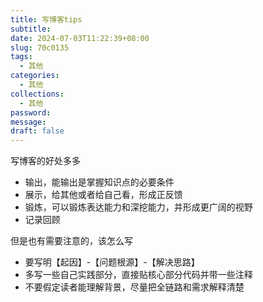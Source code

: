 ```yaml
---
title: 写博客tips
subtitle: 
date: 2024-07-03T11:22:39+08:00
slug: 70c0135
tags:
  - 其他
categories:
  - 其他
collections:
  - 其他
password: 
message: 
draft: false
---
```

写博客的好处多多
- 输出，能输出是掌握知识点的必要条件
- 展示，给其他或者给自己看，形成正反馈
- 锻炼，可以锻炼表达能力和深挖能力，并形成更广阔的视野
- 记录回顾

但是也有需要注意的，该怎么写
- 要写明【起因】-【问题根源】-【解决思路】
- 多写一些自己实践部分，直接贴核心部分代码并带一些注释
- 不要假定读者能理解背景，尽量把全链路和需求解释清楚

